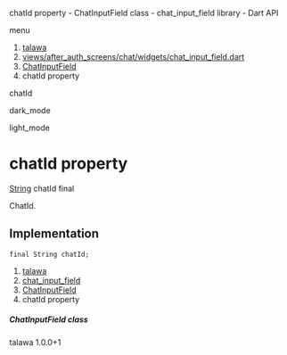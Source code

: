 




chatId property - ChatInputField class - chat\_input\_field library - Dart API







menu

1. [talawa](../../index.html)
2. [views/after\_auth\_screens/chat/widgets/chat\_input\_field.dart](../../file-___home_harshil_Desktop_open-source_palisadoes_talawa_lib_views_after_auth_screens_chat_widgets_chat_input_field/)
3. [ChatInputField](../../file-___home_harshil_Desktop_open-source_palisadoes_talawa_lib_views_after_auth_screens_chat_widgets_chat_input_field/ChatInputField-class.html)
4. chatId property

chatId


dark\_mode

light\_mode




# chatId property


[String](https://api.flutter.dev/flutter/dart-core/String-class.html)
chatId
final

ChatId.


## Implementation

```
final String chatId;
```

 


1. [talawa](../../index.html)
2. [chat\_input\_field](../../file-___home_harshil_Desktop_open-source_palisadoes_talawa_lib_views_after_auth_screens_chat_widgets_chat_input_field/)
3. [ChatInputField](../../file-___home_harshil_Desktop_open-source_palisadoes_talawa_lib_views_after_auth_screens_chat_widgets_chat_input_field/ChatInputField-class.html)
4. chatId property

##### ChatInputField class





talawa
1.0.0+1






